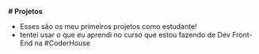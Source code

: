 **# Projetos**

- Esses são os meu primeiros projetos como estudante!
- tentei usar o que eu aprendi no curso que estou fazendo de Dev Front-End na #CoderHouse
